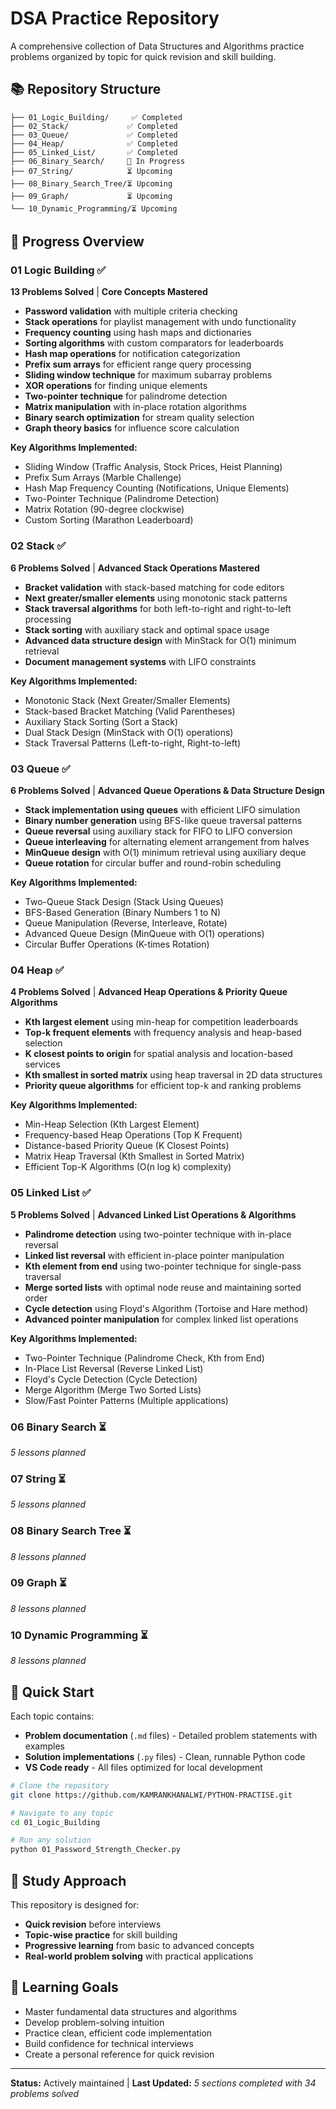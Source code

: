 # DSA Practice Repository

A comprehensive collection of Data Structures and Algorithms practice problems organized by topic for quick revision and skill building.

## 📚 Repository Structure

```
├── 01_Logic_Building/     ✅ Completed
├── 02_Stack/             ✅ Completed
├── 03_Queue/             ✅ Completed
├── 04_Heap/              ✅ Completed
├── 05_Linked_List/       ✅ Completed
├── 06_Binary_Search/     🔄 In Progress
├── 07_String/            ⏳ Upcoming
├── 08_Binary_Search_Tree/⏳ Upcoming
├── 09_Graph/             ⏳ Upcoming
└── 10_Dynamic_Programming/⏳ Upcoming
```

## 🎯 Progress Overview

### 01 Logic Building ✅

**13 Problems Solved** | **Core Concepts Mastered**

- **Password validation** with multiple criteria checking
- **Stack operations** for playlist management with undo functionality
- **Frequency counting** using hash maps and dictionaries
- **Sorting algorithms** with custom comparators for leaderboards
- **Hash map operations** for notification categorization
- **Prefix sum arrays** for efficient range query processing
- **Sliding window technique** for maximum subarray problems
- **XOR operations** for finding unique elements
- **Two-pointer technique** for palindrome detection
- **Matrix manipulation** with in-place rotation algorithms
- **Binary search optimization** for stream quality selection
- **Graph theory basics** for influence score calculation

**Key Algorithms Implemented:**

- Sliding Window (Traffic Analysis, Stock Prices, Heist Planning)
- Prefix Sum Arrays (Marble Challenge)
- Hash Map Frequency Counting (Notifications, Unique Elements)
- Two-Pointer Technique (Palindrome Detection)
- Matrix Rotation (90-degree clockwise)
- Custom Sorting (Marathon Leaderboard)

### 02 Stack ✅

**6 Problems Solved** | **Advanced Stack Operations Mastered**

- **Bracket validation** with stack-based matching for code editors
- **Next greater/smaller elements** using monotonic stack patterns
- **Stack traversal algorithms** for both left-to-right and right-to-left processing
- **Stack sorting** with auxiliary stack and optimal space usage
- **Advanced data structure design** with MinStack for O(1) minimum retrieval
- **Document management systems** with LIFO constraints

**Key Algorithms Implemented:**

- Monotonic Stack (Next Greater/Smaller Elements)
- Stack-based Bracket Matching (Valid Parentheses)
- Auxiliary Stack Sorting (Sort a Stack)
- Dual Stack Design (MinStack with O(1) operations)
- Stack Traversal Patterns (Left-to-right, Right-to-left)

### 03 Queue ✅

**6 Problems Solved** | **Advanced Queue Operations & Data Structure Design**

- **Stack implementation using queues** with efficient LIFO simulation
- **Binary number generation** using BFS-like queue traversal patterns
- **Queue reversal** using auxiliary stack for FIFO to LIFO conversion
- **Queue interleaving** for alternating element arrangement from halves
- **MinQueue design** with O(1) minimum retrieval using auxiliary deque
- **Queue rotation** for circular buffer and round-robin scheduling

**Key Algorithms Implemented:**

- Two-Queue Stack Design (Stack Using Queues)
- BFS-Based Generation (Binary Numbers 1 to N)
- Queue Manipulation (Reverse, Interleave, Rotate)
- Advanced Queue Design (MinQueue with O(1) operations)
- Circular Buffer Operations (K-times Rotation)

### 04 Heap ✅

**4 Problems Solved** | **Advanced Heap Operations & Priority Queue Algorithms**

- **Kth largest element** using min-heap for competition leaderboards
- **Top-k frequent elements** with frequency analysis and heap-based selection
- **K closest points to origin** for spatial analysis and location-based services
- **Kth smallest in sorted matrix** using heap traversal in 2D data structures
- **Priority queue algorithms** for efficient top-k and ranking problems

**Key Algorithms Implemented:**

- Min-Heap Selection (Kth Largest Element)
- Frequency-based Heap Operations (Top K Frequent)
- Distance-based Priority Queue (K Closest Points)
- Matrix Heap Traversal (Kth Smallest in Sorted Matrix)
- Efficient Top-K Algorithms (O(n log k) complexity)

### 05 Linked List ✅

**5 Problems Solved** | **Advanced Linked List Operations & Algorithms**

- **Palindrome detection** using two-pointer technique with in-place reversal
- **Linked list reversal** with efficient in-place pointer manipulation
- **Kth element from end** using two-pointer technique for single-pass traversal
- **Merge sorted lists** with optimal node reuse and maintaining sorted order
- **Cycle detection** using Floyd's Algorithm (Tortoise and Hare method)
- **Advanced pointer manipulation** for complex linked list operations

**Key Algorithms Implemented:**

- Two-Pointer Technique (Palindrome Check, Kth from End)
- In-Place List Reversal (Reverse Linked List)
- Floyd's Cycle Detection (Cycle Detection)
- Merge Algorithm (Merge Two Sorted Lists)
- Slow/Fast Pointer Patterns (Multiple applications)

### 06 Binary Search ⏳

_5 lessons planned_

### 07 String ⏳

_5 lessons planned_

### 08 Binary Search Tree ⏳

_8 lessons planned_

### 09 Graph ⏳

_8 lessons planned_

### 10 Dynamic Programming ⏳

_8 lessons planned_

## 🚀 Quick Start

Each topic contains:

- **Problem documentation** (`.md` files) - Detailed problem statements with examples
- **Solution implementations** (`.py` files) - Clean, runnable Python code
- **VS Code ready** - All files optimized for local development

```bash
# Clone the repository
git clone https://github.com/KAMRANKHANALWI/PYTHON-PRACTISE.git

# Navigate to any topic
cd 01_Logic_Building

# Run any solution
python 01_Password_Strength_Checker.py
```

## 📖 Study Approach

This repository is designed for:

- **Quick revision** before interviews
- **Topic-wise practice** for skill building
- **Progressive learning** from basic to advanced concepts
- **Real-world problem solving** with practical applications

## 🎯 Learning Goals

- Master fundamental data structures and algorithms
- Develop problem-solving intuition
- Practice clean, efficient code implementation
- Build confidence for technical interviews
- Create a personal reference for quick revision

---

**Status:** Actively maintained | **Last Updated:** _5 sections completed with 34 problems solved_
